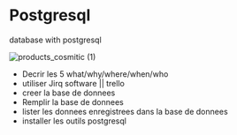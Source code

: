 # Postgresql
database with postgresql

![products_cosmitic (1)](https://user-images.githubusercontent.com/102997226/170519476-719cdddc-75db-4c77-94bb-3c129de2519f.png)

<ul>
<li> Decrir les 5 what/why/where/when/who</li>
  <li>utiliser Jirq software || trello </li>
  <li>creer la base de donnees</li>
  <li>Remplir la base de donnees</li>
  <li>lister les donnees enregistrees dans la base de donnees </li>
  <li>installer les outils postgresql</li>
  


</ul>
